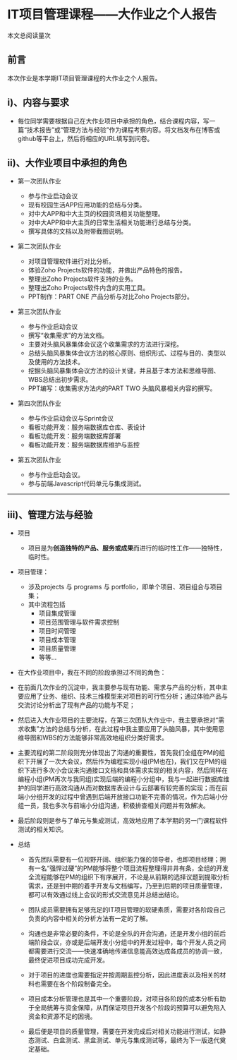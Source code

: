 # IT项目管理课程——大作业之个人报告

<script async src="//busuanzi.ibruce.info/busuanzi/2.3/busuanzi.pure.mini.js"></script>
<span id="busuanzi_container_page_pv">本文总阅读量<span id="busuanzi_value_page_pv"></span>次</span>

## 前言

本次作业是本学期IT项目管理课程的大作业之个人报告。

## i)、内容与要求

- 每位同学需要根据自己在大作业项目中承担的角色，结合课程内容，写一篇“技术报告”或“管理方法与经验”作为课程考察内容。将文档发布在博客或github等平台上，然后将相应的URL填写到问卷。

## ii)、大作业项目中承担的角色
- 第一次团队作业
  - 参与作业启动会议
  - 现有校园生活APP应用功能的总结与分类。
  - 对中大APP和中大主页的校园资讯相关功能整理。
  - 对中大APP和中大主页的日常生活相关功能进行总结与分类。
  - 撰写具体的文档以及附带截图说明。

- 第二次团队作业
  - 对项目管理软件进行对比分析。
  - 体验Zoho Projects软件的功能，并做出产品特色的报告。
  - 整理出Zoho Projects软件支持的业务。
  - 整理出Zoho Projects软件内含的实用工具。
  - PPT制作：PART ONE 产品分析与对比Zoho Projects部分。

- 第三次团队作业
  - 参与作业启动会议
  - 撰写“收集需求”的方法文档。
  - 主要对头脑风暴集体会议这个收集需求的方法进行深挖。
  - 总结头脑风暴集体会议方法的核心原则、组织形式、过程与目的、类型以及使用的方法技术。
  - 挖掘头脑风暴集体会议方法的设计关键，并且基于本方法和思维导图、WBS总结出初步需求。
  - PPT编写：收集需求方法内的PART TWO 头脑风暴相关内容的撰写。

- 第四次团队作业
  - 参与作业启动会议与Sprint会议
  - 看板功能开发：服务端数据库仓库、表设计 
  - 看板功能开发：服务端数据库部署 
  - 看板功能开发：服务端数据库维护与监控 

- 第五次团队作业
  - 参与作业启动会议。
  - 参与前端Javascript代码单元与集成测试。


---
## iii)、管理方法与经验
- 项目
  - 项目是为**创造独特的产品、服务或成果**而进行的临时性工作——独特性，临时性。

- 项目管理：
  - 涉及projects 与 programs 与 portfolio，即单个项目、项目组合与项目集；
  - 其中流程包括
    - 项目集成管理
    - 项目范围管理与软件需求控制
    - 项目时间管理
    - 项目成本管理
    - 项目质量管理
    - 等等...

- 在大作业项目中，我在不同的阶段承担过不同的角色：

- 在前面几次作业的沉淀中，我主要参与现有功能、需求与产品的分析，其中主要应用了业务、组织、技术三维模型来对项目的可行性分析；通过体验产品与交流讨论分析出了现有产品的功能与不足；

- 然后进入大作业项目的主要流程，在第三次团队大作业中，我主要承担对“需求收集”方法的总结与分析，在此过程中我主要应用了头脑风暴，其中使用思维导图和WBS的方法能够非常高效地组织分类好需求。

- 主要流程的第二阶段则充分体现出了沟通的重要性，首先我们全组在PM的组织下开展了一次大会议，然后作为编程实现小组(PM也在)，我们又在PM的组织下进行多次小会议来沟通接口文档和具体需求实现的相关内容，然后同样在编程小组(PM再次与我同组)实现后端的编程小分组中，我与一起进行数据库维护的同学进行高效沟通从而对数据库表设计与云部署有较完善的实现；而在前端小分组开发的过程中曾遇到后端开放接口功能不完善的情况，作为后端小分组一员，我也多次与前端小分组沟通，积极排查相关问题并有效解决。

- 最后阶段则是参与了单元与集成测试，高效地应用了本学期的另一门课程软件测试的相关知识。


- 总结
  - 首先团队需要有一位视野开阔、组织能力强的领导者，也即项目经理；拥有一名“强悍过硬”的PM能够将整个项目流程整理得井井有条，全组的开发全流程能够在PM的组织下有序展开，不论是从前期的选择议题到提取分析需求，还是到中期的着手开发与文档编写，乃至到后期的项目质量管理，都可以有效通过线上会议的形式交流意见并总结出结论。

  - 团队成员需要拥有足够充足的IT项目管理的软硬素质，需要对各阶段自己负责的内容中相关的分析方法有一定的了解。

  - 沟通也是非常必要的条件，不论是全队的开会沟通，还是开发小组的前后端阶段会议，亦或是后端开发小分组中的开发过程中，每个开发人员之间都需要进行交流——快速准确地传递信息能高效达成各成员的协调一致，最终促进项目成功完成开发。

  - 对于项目的进度也需要指定并按周期监控分析，因此进度表以及相关的材料也需要在各个阶段制备完全。

  - 项目成本分析管理也是其中一个重要阶段，对项目各阶段的成本分析有助于全局统筹与资金保障，从而保证项目开发各个阶段的预算可以避免陷入资金和资源不足的困境。

  - 最后便是项目的质量管理，需要在开发完成后对相关功能进行测试，如静态测试、白盒测试、黑盒测试、单元与集成测试等，最终为下一版迭代奠定基础。
